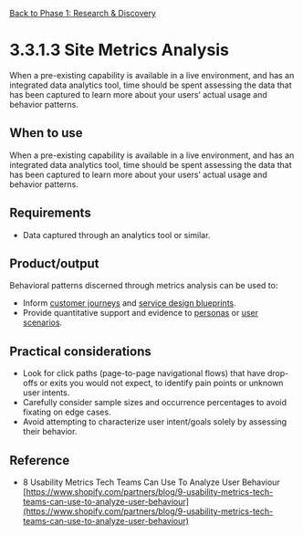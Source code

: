 [Back to Phase 1: Research & Discovery](3-3-research.md)

# 3.3.1.3 Site Metrics Analysis

When a pre-existing capability is available in a live environment, and has an integrated data analytics tool, time should be spent assessing the data that has been captured to learn more about your users’ actual usage and behavior patterns.

## When to use

When a pre-existing capability is available in a live environment, and has an integrated data analytics tool, time should be spent assessing the data that has been captured to learn more about your users’ actual usage and behavior patterns.

## Requirements

- Data captured through an analytics tool or similar.

## Product/output

Behavioral patterns discerned through metrics analysis can be used to:

- Inform [customer journeys](3-3-2-3-journey.md) and [service design blueprints](3-3-2-4-blueprints.md).
- Provide quantitative support and evidence to [personas](3-3-2-1-personas.md) or [user scenarios](3-3-2-2-scenarios.md).

## Practical considerations

- Look for click paths (page-to-page navigational flows) that have drop-offs or exits you would not expect, to identify pain points or unknown user intents. 
- Carefully consider sample sizes and occurrence percentages to avoid fixating on edge cases.
- Avoid attempting to characterize user intent/goals solely by assessing their behavior.

## Reference

- 8 Usability Metrics Tech Teams Can Use To Analyze User Behaviour [https://www.shopify.com/partners/blog/9-usability-metrics-tech-teams-can-use-to-analyze-user-behaviour](https://www.shopify.com/partners/blog/9-usability-metrics-tech-teams-can-use-to-analyze-user-behaviour)